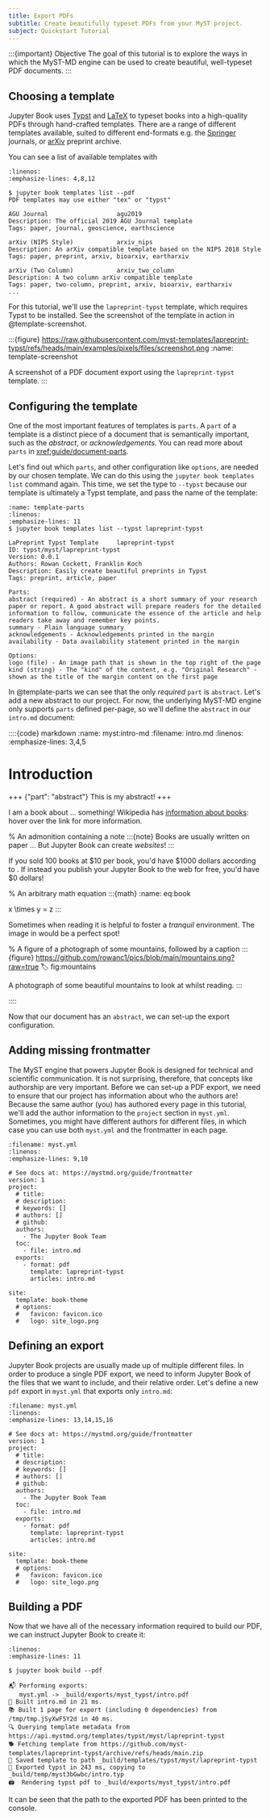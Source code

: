 ```yaml
---
title: Export PDFs
subtitle: Create beautifully typeset PDFs from your MyST project.
subject: Quickstart Tutorial
---
```


:::{important} Objective
The goal of this tutorial is to explore the ways in which the MyST-MD engine can be used to create beautiful, well-typeset PDF documents.
:::

## Choosing a template

Jupyter Book uses [Typst](https://typst.app) and [LaTeX](https://www.latex-project.org/) to typeset books into a high-quality PDFs through hand-crafted templates. There are a range of different templates available, suited to different end-formats e.g. the [Springer](https://link.springer.com/journals) journals, or [arXiv](https://arxiv.org/) preprint archive.

You can see a list of available templates with

```{code} shell
:linenos:
:emphasize-lines: 4,8,12

$ jupyter book templates list --pdf
PDF templates may use either "tex" or "typst"

AGU Journal                   agu2019
Description: The official 2019 AGU Journal template
Tags: paper, journal, geoscience, earthscience

arXiv (NIPS Style)            arxiv_nips
Description: An arXiv compatible template based on the NIPS 2018 Style
Tags: paper, preprint, arxiv, bioarxiv, eartharxiv

arXiv (Two Column)            arxiv_two_column
Description: A two column arXiv compatible template
Tags: paper, two-column, preprint, arxiv, bioarxiv, eartharxiv
...
```

For this tutorial, we'll use the `lapreprint-typst` template, which requires Typst to be installed. See the screenshot of the template in action in @template-screenshot.

:::{figure} https://raw.githubusercontent.com/myst-templates/lapreprint-typst/refs/heads/main/examples/pixels/files/screenshot.png
:name: template-screenshot

A screenshot of a PDF document export using the `lapreprint-typst` template.
:::

## Configuring the template

One of the most important features of templates is `parts`. A `part` of a template is a distinct piece of a document that is semantically important, such as the _abstract_, or _acknowledgements_. You can read more about `parts` in <xref:guide/document-parts>.

Let's find out which `parts`, and other configuration like `options`, are needed by our chosen template. We can do this using the `jupyter book templates list` command again. This time, we set the type to `--typst` because our template is ultimately a Typst template, and pass the name of the template:

```{code} shell
:name: template-parts
:linenos:
:emphasize-lines: 11
$ jupyter book templates list --typst lapreprint-typst

LaPreprint Typst Template     lapreprint-typst
ID: typst/myst/lapreprint-typst
Version: 0.0.1
Authors: Rowan Cockett, Franklin Koch
Description: Easily create beautiful preprints in Typst
Tags: preprint, article, paper

Parts:
abstract (required) - An abstract is a short summary of your research paper or report. A good abstract will prepare readers for the detailed information to follow, communicate the essence of the article and help readers take away and remember key points.
summary - Plain language summary
acknowledgements - Acknowledgements printed in the margin
availability - Data availability statement printed in the margin

Options:
logo (file) - An image path that is shown in the top right of the page
kind (string) - The "kind" of the content, e.g. "Original Research" - shown as the title of the margin content on the first page
```

In @template-parts we can see that the only _required_ `part` is `abstract`. Let's add a new abstract to our project. For now, the underlying MyST-MD engine only supports `parts` defined per-page, so we'll define the `abstract` in our `intro.md` document:

::::{code} markdown
:name: myst:intro-md
:filename: intro.md
:linenos:
:emphasize-lines: 3,4,5

# Introduction

+++ {"part": "abstract"}
This is my abstract!
+++

I am a book about ... something! Wikipedia has [information about books](wiki:book): hover over the link for more information.

% An admonition containing a note
:::{note}
Books are usually written on paper ... But Jupyter Book can create _websites_!
:::

If you sold 100 books at \$10 per book, you'd have \$1000 dollars according to [](#eq:book). If instead you publish your Jupyter Book to the web for free, you'd have \$0 dollars!

% An arbitrary math equation
:::{math}
:name: eq:book

x \times y = z
:::

Sometimes when reading it is helpful to foster a _tranquil_ environment. The image in [](#fig:mountains) would be a perfect spot!

% A figure of a photograph of some mountains, followed by a caption
:::{figure} https://github.com/rowanc1/pics/blob/main/mountains.png?raw=true
:label: fig:mountains

A photograph of some beautiful mountains to look at whilst reading.
:::

::::

Now that our document has an `abstract`, we can set-up the export configuration.

## Adding missing frontmatter

The MyST engine that powers Jupyter Book is designed for technical and scientific communication. It is not surprising, therefore, that concepts like authorship are very important. Before we can set-up a PDF export, we need to ensure that our project has information about who the authors are! Because the same author (you) has authored every page in this tutorial, we'll add the author information to the `project` section in `myst.yml`. Sometimes, you might have different authors for different files, in which case you can use both `myst.yml` and the frontmatter in each page.

```{code} yaml
:filename: myst.yml
:linenos:
:emphasize-lines: 9,10

# See docs at: https://mystmd.org/guide/frontmatter
version: 1
project:
  # title:
  # description:
  # keywords: []
  # authors: []
  # github:
  authors:
    - The Jupyter Book Team
  toc:
    - file: intro.md
  exports:
    - format: pdf
      template: lapreprint-typst
      articles: intro.md

site:
  template: book-theme
  # options:
  #   favicon: favicon.ico
  #   logo: site_logo.png
```

## Defining an export

Jupyter Book projects are usually made up of multiple different files. In order to produce a single PDF export, we need to inform Jupyter Book of the files that we want to include, and their relative order. Let's define a new `pdf` export in `myst.yml` that exports only `intro.md`:

```{code} yaml
:filename: myst.yml
:linenos:
:emphasize-lines: 13,14,15,16

# See docs at: https://mystmd.org/guide/frontmatter
version: 1
project:
  # title:
  # description:
  # keywords: []
  # authors: []
  # github:
  authors:
    - The Jupyter Book Team
  toc:
    - file: intro.md
  exports:
    - format: pdf
      template: lapreprint-typst
      articles: intro.md

site:
  template: book-theme
  # options:
  #   favicon: favicon.ico
  #   logo: site_logo.png
```

## Building a PDF

Now that we have all of the necessary information required to build our PDF, we can instruct Jupyter Book to create it:

```{code} shell
:linenos:
:emphasize-lines: 11

$ jupyter book build --pdf

📬 Performing exports:
   myst.yml -> _build/exports/myst_typst/intro.pdf
📖 Built intro.md in 21 ms.
📚 Built 1 page for export (including 0 dependencies) from /tmp/tmp.jSyXwF5Y2d in 40 ms.
🔍 Querying template metadata from https://api.mystmd.org/templates/typst/myst/lapreprint-typst
🐕 Fetching template from https://github.com/myst-templates/lapreprint-typst/archive/refs/heads/main.zip
💾 Saved template to path _build/templates/typst/myst/lapreprint-typst
📑 Exported typst in 243 ms, copying to _build/temp/myst3bGwbc/intro.typ
🖨  Rendering typst pdf to _build/exports/myst_typst/intro.pdf
```

It can be seen that the path to the exported PDF has been printed to the console.
